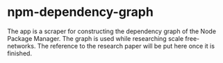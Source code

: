# npm-dependency-graph
The app is a scraper for constructing the dependency graph of the Node Package Manager.  The graph is used while researching scale free-networks. The reference to the research paper will be put here once it is finished.
